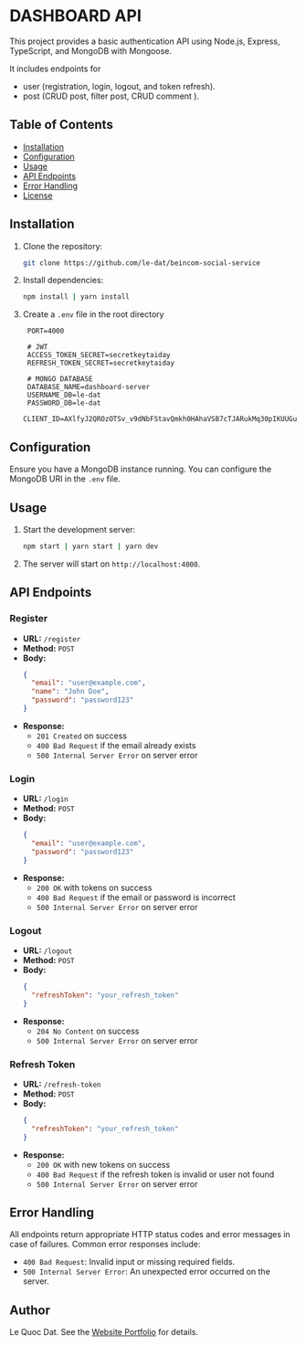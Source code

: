 # DASHBOARD API

This project provides a basic authentication API using Node.js, Express, TypeScript, and MongoDB with Mongoose.

It includes endpoints for

- user (registration, login, logout, and token refresh).
- post (CRUD post, filter post, CRUD comment ).

## Table of Contents

- [Installation](#installation)
- [Configuration](#configuration)
- [Usage](#usage)
- [API Endpoints](#api-endpoints)
- [Error Handling](#error-handling)
- [License](#license)

## Installation

1. Clone the repository:

   ```sh
   git clone https://github.com/le-dat/beincom-social-service
   ```

2. Install dependencies:

   ```sh
   npm install | yarn install
   ```

3. Create a `.env` file in the root directory

   ```plaintext
    PORT=4000

    # JWT
    ACCESS_TOKEN_SECRET=secretkeytaiday
    REFRESH_TOKEN_SECRET=secretkeytaiday

    # MONGO DATABASE
    DATABASE_NAME=dashboard-server
    USERNAME_DB=le-dat
    PASSWORD_DB=le-dat
    CLIENT_ID=AXlfyJ2QROzOTSv_v9dNbFStavQmkh0HAhaVSB7cTJARukMq30pIKUUGuHrw1mMPu7zrHqj4LuKYjXrT
   ```

## Configuration

Ensure you have a MongoDB instance running. You can configure the MongoDB URI in the `.env` file.

## Usage

1. Start the development server:

   ```sh
   npm start | yarn start | yarn dev
   ```

2. The server will start on `http://localhost:4000`.

## API Endpoints

### Register

- **URL:** `/register`
- **Method:** `POST`
- **Body:**
  ```json
  {
    "email": "user@example.com",
    "name": "John Doe",
    "password": "password123"
  }
  ```
- **Response:**
  - `201 Created` on success
  - `400 Bad Request` if the email already exists
  - `500 Internal Server Error` on server error

### Login

- **URL:** `/login`
- **Method:** `POST`
- **Body:**
  ```json
  {
    "email": "user@example.com",
    "password": "password123"
  }
  ```
- **Response:**
  - `200 OK` with tokens on success
  - `400 Bad Request` if the email or password is incorrect
  - `500 Internal Server Error` on server error

### Logout

- **URL:** `/logout`
- **Method:** `POST`
- **Body:**
  ```json
  {
    "refreshToken": "your_refresh_token"
  }
  ```
- **Response:**
  - `204 No Content` on success
  - `500 Internal Server Error` on server error

### Refresh Token

- **URL:** `/refresh-token`
- **Method:** `POST`
- **Body:**
  ```json
  {
    "refreshToken": "your_refresh_token"
  }
  ```
- **Response:**
  - `200 OK` with new tokens on success
  - `400 Bad Request` if the refresh token is invalid or user not found
  - `500 Internal Server Error` on server error

## Error Handling

All endpoints return appropriate HTTP status codes and error messages in case of failures. Common error responses include:

- `400 Bad Request`: Invalid input or missing required fields.
- `500 Internal Server Error`: An unexpected error occurred on the server.

## Author

Le Quoc Dat. See the [Website Portfolio](https://ledat-portfolio.vercel.app/) for details.

